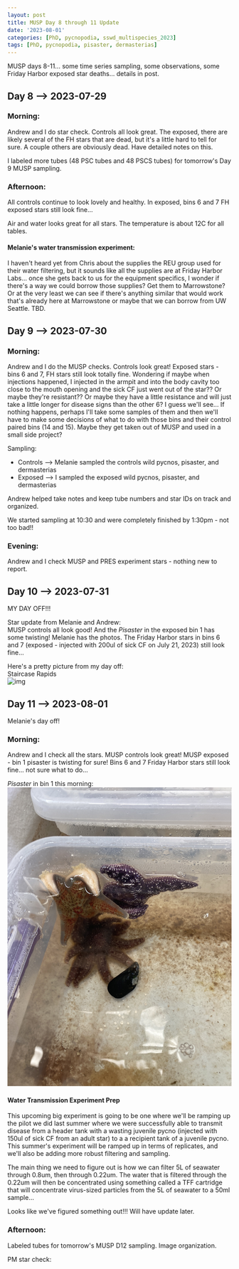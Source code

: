 ```yaml
---
layout: post
title: MUSP Day 8 through 11 Update
date: '2023-08-01'
categories: [PhD, pycnopodia, sswd_multispecies_2023]
tags: [PhD, pycnopodia, pisaster, dermasterias]
---
```

MUSP days 8-11... some time series sampling, some observations, some Friday Harbor exposed star deaths... details in post.

## Day 8 --> 2023-07-29
### Morning:      
Andrew and I do star check. Controls all look great. The exposed, there are likely several of the FH stars that are dead, but it's a little hard to tell for sure. A couple others are obviously dead. Have detailed notes on this.

I labeled more tubes (48 PSC tubes and 48 PSCS tubes) for tomorrow's Day 9 MUSP sampling.

### Afternoon:      
All controls continue to look lovely and healthy. In exposed, bins 6 and 7 FH exposed stars still look fine...

Air and water looks great for all stars. The temperature is about 12C for all tables.

#### Melanie's water transmission experiment:
I haven't heard yet from Chris about the supplies the REU group used for their water filtering, but it sounds like all the supplies are at Friday Harbor Labs... once she gets back to us for the equipment specifics, I wonder if there's a way we could borrow those supplies? Get them to Marrowstone? Or at the very least we can see if there's anything similar that would work that's already here at Marrowstone or maybe that we can borrow from UW Seattle. TBD.

## Day 9 --> 2023-07-30
### Morning:    
Andrew and I do the MUSP checks. Controls look great! Exposed stars - bins 6 and 7, FH stars still look totally fine. Wondering if maybe when injections happened, I injected in the armpit and into the body cavity too close to the mouth opening and the sick CF just went out of the star?? Or maybe they're resistant?? Or maybe they have a little resistance and will just take a little longer for disease signs than the other 6? I guess we'll see... If nothing happens, perhaps I'll take some samples of them and then we'll have to make some decisions of what to do with those bins and their control paired bins (14 and 15). Maybe they get taken out of MUSP and used in a small side project?

Sampling:     
- Controls --> Melanie sampled the controls wild pycnos, pisaster, and dermasterias    
- Exposed --> I sampled the exposed wild pycnos, pisaster, and dermasterias

Andrew helped take notes and keep tube numbers and star IDs on track and organized.

We started sampling at 10:30 and were completely finished by 1:30pm - not too bad!!

### Evening:
Andrew and I check MUSP and PRES experiment stars - nothing new to report.


## Day 10 --> 2023-07-31
MY DAY OFF!!!

Star update from Melanie and Andrew:    
MUSP controls all look good! And the _Pisaster_ in the exposed bin 1 has some twisting! Melanie has the photos. The Friday Harbor stars in bins 6 and 7 (exposed - injected with 200ul of sick CF on July 21, 2023) still look fine...


Here's a pretty picture from my day off:        
Staircase Rapids         
![img](../notebook-images/2023-08-01/IMG_5670.JPG)


## Day 11 --> 2023-08-01
Melanie's day off!

### Morning:
Andrew and I check all the stars. MUSP controls look great! MUSP exposed - bin 1 pisaster is twisting for sure! Bins 6 and 7 Friday Harbor stars still look fine... not sure what to do...

_Pisaster_ in bin 1 this morning:     
![img](../notebook-images/2023-08-01/IMG_5732.JPG)     

#### Water Transmission Experiment Prep
This upcoming big experiment is going to be one where we'll be ramping up the pilot we did last summer where we were successfully able to transmit disease from a header tank with a wasting juvenile pycno (injected with 150ul of sick CF from an adult star) to a a recipient tank of a juvenile pycno. This summer's experiment will be ramped up in terms of replicates, and we'll also be adding more robust filtering and sampling.

The main thing we need to figure out is how we can filter 5L of seawater through 0.8um, then through 0.22um. The water that is filtered through the 0.22um will then be concentrated using something called a TFF cartridge that will concentrate virus-sized particles from the 5L of seawater to a 50ml sample...

Looks like we've figured something out!!! Will have update later.

### Afternoon:
Labeled tubes for tomorrow's MUSP D12 sampling.
Image organization.

PM star check:   
